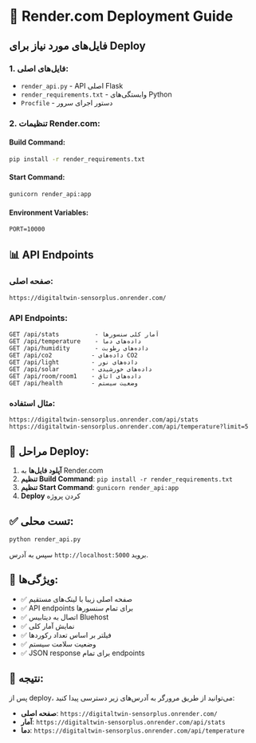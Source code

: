 # 🚀 Render.com Deployment Guide

## فایل‌های مورد نیاز برای Deploy

### 1. فایل‌های اصلی:
- `render_api.py` - API اصلی Flask
- `render_requirements.txt` - وابستگی‌های Python
- `Procfile` - دستور اجرای سرور

### 2. تنظیمات Render.com:

#### Build Command:
```bash
pip install -r render_requirements.txt
```

#### Start Command:
```bash
gunicorn render_api:app
```

#### Environment Variables:
```
PORT=10000
```

## 📊 API Endpoints

### صفحه اصلی:
```
https://digitaltwin-sensorplus.onrender.com/
```

### API Endpoints:
```
GET /api/stats          - آمار کلی سنسورها
GET /api/temperature    - داده‌های دما
GET /api/humidity       - داده‌های رطوبت
GET /api/co2           - داده‌های CO2
GET /api/light         - داده‌های نور
GET /api/solar         - داده‌های خورشیدی
GET /api/room/room1    - داده‌های اتاق
GET /api/health        - وضعیت سیستم
```

### مثال استفاده:
```
https://digitaltwin-sensorplus.onrender.com/api/stats
https://digitaltwin-sensorplus.onrender.com/api/temperature?limit=5
```

## 🔧 مراحل Deploy:

1. **آپلود فایل‌ها** به Render.com
2. **تنظیم Build Command**: `pip install -r render_requirements.txt`
3. **تنظیم Start Command**: `gunicorn render_api:app`
4. **Deploy** کردن پروژه

## ✅ تست محلی:

```bash
python render_api.py
```

سپس به آدرس `http://localhost:5000` بروید.

## 📱 ویژگی‌ها:

- ✅ صفحه اصلی زیبا با لینک‌های مستقیم
- ✅ API endpoints برای تمام سنسورها
- ✅ اتصال به دیتابیس Bluehost
- ✅ نمایش آمار کلی
- ✅ فیلتر بر اساس تعداد رکوردها
- ✅ وضعیت سلامت سیستم
- ✅ JSON response برای تمام endpoints

## 🎯 نتیجه:

پس از deploy، می‌توانید از طریق مرورگر به آدرس‌های زیر دسترسی پیدا کنید:

- **صفحه اصلی**: `https://digitaltwin-sensorplus.onrender.com/`
- **آمار**: `https://digitaltwin-sensorplus.onrender.com/api/stats`
- **دما**: `https://digitaltwin-sensorplus.onrender.com/api/temperature`